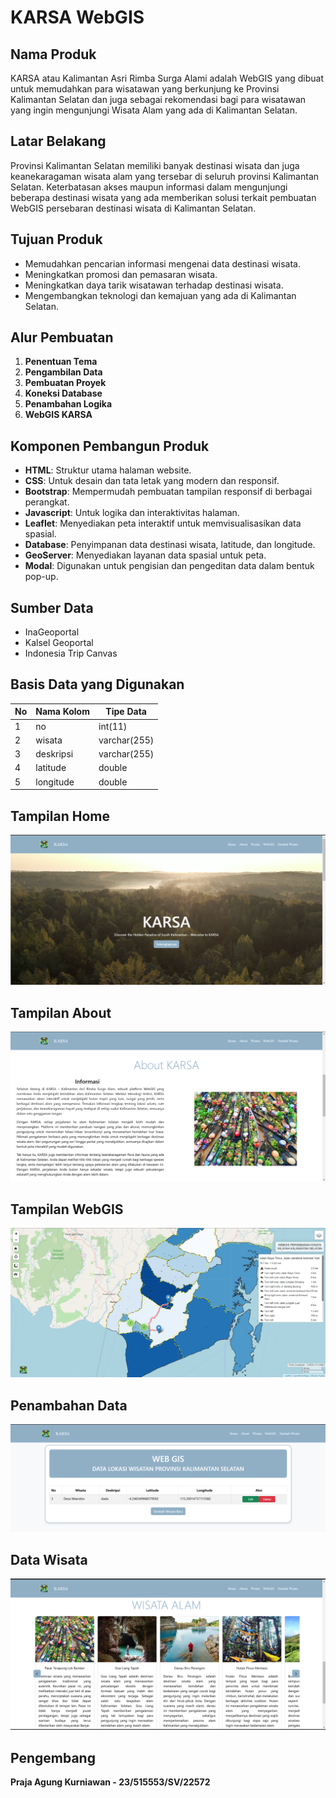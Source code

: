 # KARSA WebGIS

## Nama Produk
KARSA atau Kalimantan Asri Rimba Surga Alami adalah WebGIS yang dibuat untuk memudahkan para wisatawan yang berkunjung ke Provinsi Kalimantan Selatan dan juga sebagai rekomendasi bagi para wisatawan yang ingin mengunjungi Wisata Alam yang ada di Kalimantan Selatan.

## Latar Belakang
Provinsi Kalimantan Selatan memiliki banyak destinasi wisata dan juga keanekaragaman wisata alam yang tersebar di seluruh provinsi Kalimantan Selatan. Keterbatasan akses maupun informasi dalam mengunjungi beberapa destinasi wisata yang ada memberikan solusi terkait pembuatan WebGIS persebaran destinasi wisata di Kalimantan Selatan.

## Tujuan Produk
- Memudahkan pencarian informasi mengenai data destinasi wisata.
- Meningkatkan promosi dan pemasaran wisata.
- Meningkatkan daya tarik wisatawan terhadap destinasi wisata.
- Mengembangkan teknologi dan kemajuan yang ada di Kalimantan Selatan.

## Alur Pembuatan
1. **Penentuan Tema**
2. **Pengambilan Data**
3. **Pembuatan Proyek**
4. **Koneksi Database**
5. **Penambahan Logika**
6. **WebGIS KARSA**

## Komponen Pembangun Produk
- **HTML**: Struktur utama halaman website.
- **CSS**: Untuk desain dan tata letak yang modern dan responsif.
- **Bootstrap**: Mempermudah pembuatan tampilan responsif di berbagai perangkat.
- **Javascript**: Untuk logika dan interaktivitas halaman.
- **Leaflet**: Menyediakan peta interaktif untuk memvisualisasikan data spasial.
- **Database**: Penyimpanan data destinasi wisata, latitude, dan longitude.
- **GeoServer**: Menyediakan layanan data spasial untuk peta.
- **Modal**: Digunakan untuk pengisian dan pengeditan data dalam bentuk pop-up.

## Sumber Data
- InaGeoportal
- Kalsel Geoportal
- Indonesia Trip Canvas

## Basis Data yang Digunakan
| No  | Nama Kolom   | Tipe Data           |
| --- | ----------- | ------------------ |
| 1   | no          | int(11)            |
| 2   | wisata      | varchar(255)       |
| 3   | deskripsi   | varchar(255)       |
| 4   | latitude    | double             |
| 5   | longitude   | double             |


## Tampilan Home
![Tampilan WebGIS](index.png)

## Tampilan About
![Tampilan WebGIS](about.png)
## Tampilan WebGIS
![Tampilan WebGIS](webgis.png)

## Penambahan Data
![Penambahan Data](tambahdata.png)

## Data Wisata
![Data Wisata](wisata.png)



## Pengembang
**Praja Agung Kurniawan - 23/515553/SV/22572**

